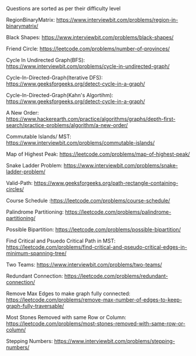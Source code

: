 Questions are sorted as per their difficulty level

RegionBinaryMatrix: https://www.interviewbit.com/problems/region-in-binarymatrix/

Black Shapes: https://www.interviewbit.com/problems/black-shapes/

Friend Circle: https://leetcode.com/problems/number-of-provinces/

Cycle In Undirected Graph(BFS): https://www.interviewbit.com/problems/cycle-in-undirected-graph/

Cycle-In-Directed-Graph(Iterative DFS): https://www.geeksforgeeks.org/detect-cycle-in-a-graph/

Cycle-In-Directed-Graph(Kahn's Algortihm): https://www.geeksforgeeks.org/detect-cycle-in-a-graph/

A New Order: https://www.hackerearth.com/practice/algorithms/graphs/depth-first-search/practice-problems/algorithm/a-new-order/

Commutable Islands/ MST: https://www.interviewbit.com/problems/commutable-islands/

Map of Highest Peak: https://leetcode.com/problems/map-of-highest-peak/

Snake Ladder Problem: https://www.interviewbit.com/problems/snake-ladder-problem/

Valid-Path: https://www.geeksforgeeks.org/path-rectangle-containing-circles/

Course Schedule :https://leetcode.com/problems/course-schedule/

Palindrome Partitioning: https://leetcode.com/problems/palindrome-partitioning/

Possible Bipartition: https://leetcode.com/problems/possible-bipartition/

Find Critical and Psuedo Critical Path in MST: https://leetcode.com/problems/find-critical-and-pseudo-critical-edges-in-minimum-spanning-tree/

Two Teams: https://www.interviewbit.com/problems/two-teams/

Redundant Connection: https://leetcode.com/problems/redundant-connection/

Remove Max Edges to make graph fully connected: https://leetcode.com/problems/remove-max-number-of-edges-to-keep-graph-fully-traversable/

Most Stones Removed with same Row or Column: https://leetcode.com/problems/most-stones-removed-with-same-row-or-column/

Stepping Numbers: https://www.interviewbit.com/problems/stepping-numbers/




